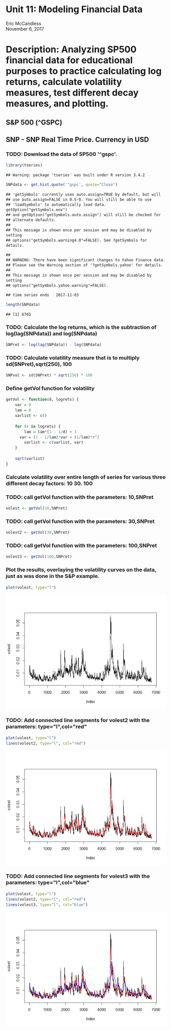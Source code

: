 # Unit 11: Modeling Financial Data
Eric McCandless  
November 6, 2017  

# Description: Analyzing SP500 financial data for educational purposes to practice calculating log returns, calculate volatility measures, test different decay measures, and plotting.

## S&P 500 (^GSPC)
## SNP - SNP Real Time Price. Currency in USD

### TODO: Download the data of SP500 '^gspc'.

```r
library(tseries)
```

```
## Warning: package 'tseries' was built under R version 3.4.2
```

```r
SNPdata <- get.hist.quote('^gspc', quote="Close")
```

```
## 'getSymbols' currently uses auto.assign=TRUE by default, but will
## use auto.assign=FALSE in 0.5-0. You will still be able to use
## 'loadSymbols' to automatically load data. getOption("getSymbols.env")
## and getOption("getSymbols.auto.assign") will still be checked for
## alternate defaults.
## 
## This message is shown once per session and may be disabled by setting 
## options("getSymbols.warning4.0"=FALSE). See ?getSymbols for details.
```

```
## 
## WARNING: There have been significant changes to Yahoo Finance data.
## Please see the Warning section of '?getSymbols.yahoo' for details.
## 
## This message is shown once per session and may be disabled by setting
## options("getSymbols.yahoo.warning"=FALSE).
```

```
## time series ends   2017-11-03
```

```r
length(SNPdata)
```

```
## [1] 6765
```

### TODO: Calculate the log returns, which is the subtraction of log(lag(SNPdata)) and log(SNPdata)

```r
SNPret <- log(lag(SNPdata)) - log(SNPdata)
```

### TODO: Calculate volatility measure that is to multiply sd(SNPret),sqrt(250), 100

```r
SNPvol <- sd(SNPret) * sqrt(250) * 100
```

### Define getVol function for volatility

```r
getVol <- function(d, logrets) {
	var = 0
	lam = 0
	varlist <- c()

	for (r in logrets) {
		lam = lam*(1 - 1/d) + 1
	  var = (1 - 1/lam)*var + (1/lam)*r^2
		varlist <- c(varlist, var)
	}

	sqrt(varlist)
}
```

### Calculate volatility over entire length of series for various three different decay factors: 10 30. 100

### TODO: call getVol function with the parameters: 10,SNPret

```r
volest <- getVol(10,SNPret)
```

### TODO: call getVol function with the parameters: 30,SNPret

```r
volest2 <- getVol(30,SNPret)
```

### TODO: call getVol function with the parameters: 100,SNPret

```r
volest3 <- getVol(100,SNPret)
```

### Plot the results, overlaying the volatility curves on the data, just as was done in the S&P example.

```r
plot(volest, type="l")
```

![](EricMcCandless_Livesession11Prior_files/figure-html/plotvolest-1.png)<!-- -->

### TODO: Add connected line segments for volest2 with the parameters: type="l",col="red"

```r
plot(volest, type="l")
lines(volest2, type="l", col="red")
```

![](EricMcCandless_Livesession11Prior_files/figure-html/plotvolest2-1.png)<!-- -->

### TODO: Add connected line segments for volest3 with the parameters: type="l",col="blue"

```r
plot(volest, type="l")
lines(volest2, type="l", col="red")
lines(volest3, type="l", col="blue")
```

![](EricMcCandless_Livesession11Prior_files/figure-html/plotvolest3-1.png)<!-- -->
